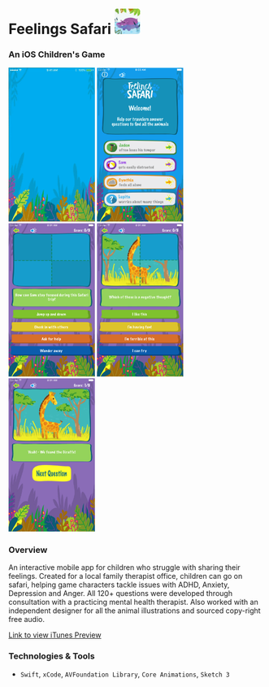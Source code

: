 # Feelings Safari <img src="/images/icon.png" width="50">

### An iOS Children's Game

<img src="/images/Feeling_Safari.gif" width="170"> <img src="/images/welcome.png" width="170"> <img src="/images/empty.png" width="170"> <img src="/images/girraf3.png" width="170"> <img src="/images/girraf4.png" width="170">

### Overview

An interactive mobile app for children who struggle with sharing their feelings. Created for a local family therapist office, children can go on safari, helping game characters tackle issues with ADHD, Anxiety, Depression and Anger. All 120+ questions were developed through consultation with a practicing mental health therapist. Also worked with an independent designer for all the animal illustrations and sourced copy-right free audio.

[Link to view iTunes Preview](https://itunes.apple.com/us/app/feelings-safari/id1256240825?mt=8)

### Technologies & Tools

- `Swift`, `xCode`, `AVFoundation Library`, `Core Animations`, `Sketch 3`
